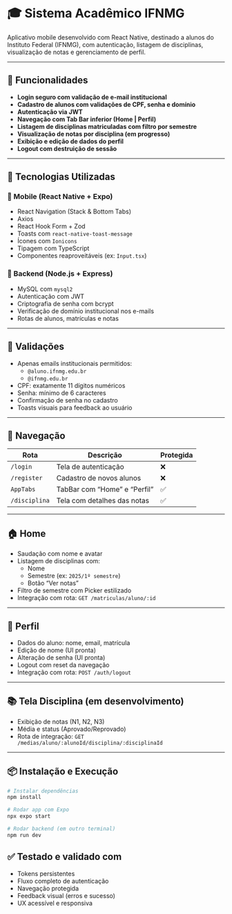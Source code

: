 # 🎓 Sistema Acadêmico IFNMG

Aplicativo mobile desenvolvido com React Native, destinado a alunos do Instituto Federal (IFNMG), com autenticação, listagem de disciplinas, visualização de notas e gerenciamento de perfil.

---

## 📱 Funcionalidades

- **Login seguro com validação de e-mail institucional**
- **Cadastro de alunos com validações de CPF, senha e domínio**
- **Autenticação via JWT**
- **Navegação com Tab Bar inferior (Home | Perfil)**
- **Listagem de disciplinas matriculadas com filtro por semestre**
- **Visualização de notas por disciplina (em progresso)**
- **Exibição e edição de dados do perfil**
- **Logout com destruição de sessão**

---

## 🚀 Tecnologias Utilizadas

### 🔹 Mobile (React Native + Expo)
- React Navigation (Stack & Bottom Tabs)
- Axios
- React Hook Form + Zod
- Toasts com `react-native-toast-message`
- Ícones com `Ionicons`
- Tipagem com TypeScript
- Componentes reaproveitáveis (ex: `Input.tsx`)

### 🔹 Backend (Node.js + Express)
- MySQL com `mysql2`
- Autenticação com JWT
- Criptografia de senha com bcrypt
- Verificação de domínio institucional nos e-mails
- Rotas de alunos, matrículas e notas

---

## 🔐 Validações

- Apenas emails institucionais permitidos:
  - `@aluno.ifnmg.edu.br`
  - `@ifnmg.edu.br`
- CPF: exatamente 11 dígitos numéricos
- Senha: mínimo de 6 caracteres
- Confirmação de senha no cadastro
- Toasts visuais para feedback ao usuário

---

## 🧭 Navegação

| Rota         | Descrição                          | Protegida |
|--------------|-------------------------------------|-----------|
| `/login`     | Tela de autenticação               | ❌        |
| `/register`  | Cadastro de novos alunos           | ❌        |
| `AppTabs`    | TabBar com “Home” e “Perfil”       | ✅        |
| `/disciplina`| Tela com detalhes das notas        | ✅        |

---

## 🏠 Home

- Saudação com nome e avatar
- Listagem de disciplinas com:
  - Nome
  - Semestre (ex: `2025/1º semestre`)
  - Botão “Ver notas”
- Filtro de semestre com Picker estilizado
- Integração com rota: `GET /matriculas/aluno/:id`

---

## 👤 Perfil

- Dados do aluno: nome, email, matrícula
- Edição de nome (UI pronta)
- Alteração de senha (UI pronta)
- Logout com reset da navegação
- Integração com rota: `POST /auth/logout`

---

## 📚 Tela Disciplina (em desenvolvimento)

- Exibição de notas (N1, N2, N3)
- Média e status (Aprovado/Reprovado)
- Rota de integração: `GET /medias/aluno/:alunoId/disciplina/:disciplinaId`

---

## 📦 Instalação e Execução

```bash
# Instalar dependências
npm install

# Rodar app com Expo
npx expo start

# Rodar backend (em outro terminal)
npm run dev
```

## ✅ Testado e validado com

- Tokens persistentes
- Fluxo completo de autenticação
- Navegação protegida
- Feedback visual (erros e sucesso)
- UX acessível e responsiva
